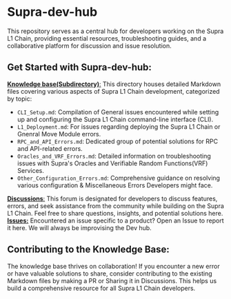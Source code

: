# **Supra-dev-hub**
This repository serves as a central hub for developers working on the Supra L1 Chain, providing essential resources, troubleshooting guides, and a collaborative platform for discussion and issue resolution.

## **Get Started with Supra-dev-hub:**

[**Knowledge base(Subdirectory)**:](https://github.com/Entropy-Foundation/supra-dev-hub/tree/main/Knowledge%20base) This directory houses detailed Markdown files covering various aspects of Supra L1 Chain development, categorized by topic:
- `CLI_Setup.md`: Compilation of General issues encountered while setting up and configuring the Supra L1 Chain command-line interface (CLI).
- `L1_Deployment.md`: For issues regarding deploying the Supra L1 Chain or Gnenral Move Module errors.
- `RPC_and_API_Errors.md`: Dedicated group of potential solutions for RPC and API-related errors.
- `Oracles_and_VRF_Errors.md`: Detailed information on troubleshooting issues with Supra's Oracles and Verifiable Random Functions(VRF) Services.
- `Other_Configuration_Errors.md`: Comprehensive guidance on resolving various configuration & Miscellaneous Errors Developers might face.

[**Discussions**:](https://github.com/Entropy-Foundation/supra-dev-hub/discussions) This forum is designated for developers to discuss features, errors, and seek assistance from the community while building on the Supra L1 Chain. Feel free to share questions, insights, and potential solutions here.
[**Issues:**](https://github.com/Entropy-Foundation/supra-dev-hub/issues) Encountered an issue specific to a product? Open an Issue to report it here. We will always be improvising the Dev hub.

## Contributing to the Knowledge Base:
The knowledge base thrives on collaboration! If you encounter a new error or have valuable solutions to share, consider contributing to the existing Markdown files by making a PR or Sharing it in Discussions. This helps us build a comprehensive resource for all Supra L1 Chain developers.
